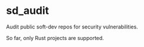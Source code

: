 # sd_audit

Audit public soft-dev repos for security vulnerabilities.

So far, only Rust projects are supported.
